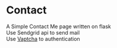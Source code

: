 # Contact
 A Simple Contact Me page written on flask  
 Use Sendgrid api to send mail  
 Use [Vaptcha](https://www.vaptcha.com/) to authentication  

